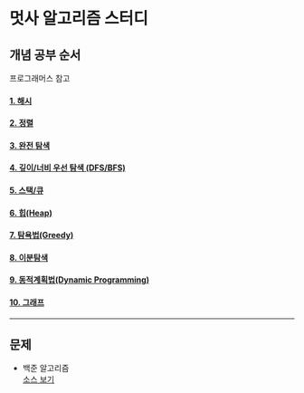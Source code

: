 # 멋사 알고리즘 스터디

## 개념 공부 순서
프로그래머스 참고
#### [1. 해시](./개념/1_해시.md)
#### [2. 정렬]()
#### [3. 완전 탐색]()
#### [4. 깊이/너비 우선 탐색 (DFS/BFS)]()
#### [5. 스택/큐]()
#### [6. 힙(Heap)]()
#### [7. 탐욕법(Greedy)]()
#### [8. 이분탐색]()
#### [9. 동적계획법(Dynamic Programming)]()
#### [10. 그래프]()

<hr/>

## 문제
- 백준 알고리즘  
[소스 보기]()